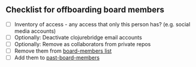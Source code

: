 ## Checklist for offboarding board members

* [ ] Inventory of access - any access that only this person has? (e.g. social media accounts)
* [ ] Optionally: Deactivate clojurebridge email accounts
* [ ] Optionally: Remove as collaborators from private repos
* [ ] Remove them from [board-members list](https://github.com/ClojureBridge/board/blob/master/README.md#who-is-the-board)
* [ ] Add them to [past-board-members](https://github.com/ClojureBridge/board/blob/master/past_board_members.md)
